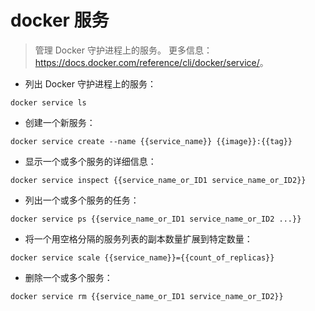 # docker 服务

> 管理 Docker 守护进程上的服务。
> 更多信息：<https://docs.docker.com/reference/cli/docker/service/>。

- 列出 Docker 守护进程上的服务：

`docker service ls`

- 创建一个新服务：

`docker service create --name {{service_name}} {{image}}:{{tag}}`

- 显示一个或多个服务的详细信息：

`docker service inspect {{service_name_or_ID1 service_name_or_ID2}}`

- 列出一个或多个服务的任务：

`docker service ps {{service_name_or_ID1 service_name_or_ID2 ...}}`

- 将一个用空格分隔的服务列表的副本数量扩展到特定数量：

`docker service scale {{service_name}}={{count_of_replicas}}`

- 删除一个或多个服务：

`docker service rm {{service_name_or_ID1 service_name_or_ID2}}`